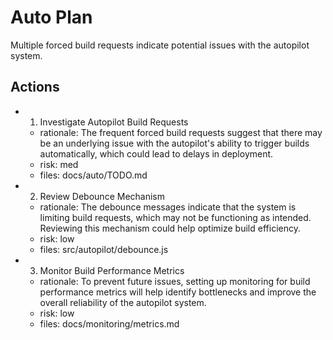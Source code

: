 # Auto Plan

Multiple forced build requests indicate potential issues with the autopilot system.

## Actions
- 1. Investigate Autopilot Build Requests
  - rationale: The frequent forced build requests suggest that there may be an underlying issue with the autopilot's ability to trigger builds automatically, which could lead to delays in deployment.
  - risk: med
  - files: docs/auto/TODO.md
- 2. Review Debounce Mechanism
  - rationale: The debounce messages indicate that the system is limiting build requests, which may not be functioning as intended. Reviewing this mechanism could help optimize build efficiency.
  - risk: low
  - files: src/autopilot/debounce.js
- 3. Monitor Build Performance Metrics
  - rationale: To prevent future issues, setting up monitoring for build performance metrics will help identify bottlenecks and improve the overall reliability of the autopilot system.
  - risk: low
  - files: docs/monitoring/metrics.md